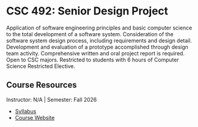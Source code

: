 # CSC 492: Senior Design Project
Application of software engineering principles and basic computer science to the total development of a software system. Consideration of the software system design process, including requirements and design detail. Development and evaluation of a prototype accomplished through design team activity. Comprehensive written and oral project report is required. Open to CSC majors. Restricted to students with 6 hours of Computer Science Restricted Elective.

## Course Resources
Instructor: N/A | Semester: Fall 2026
* [Syllabus]()
* [Course Website](https://www.csc.ncsu.edu/courses/outcomes.php?uniq_id=13000028)
